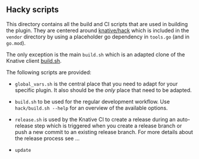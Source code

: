 ## Hacky scripts

This directory contains all the build and CI scripts that are used in building
the plugin. They are centered around
[knative/hack](https://github.com/knative/hack) which is included in the
`vendor` directory by using a placeholder go dependency in `tools.go` (and in
`go.mod`).

The only exception is the main `build.sh` which is an adapted clone of the
Knative client
[build.sh](https://github.com/knative/client/blob/master/hack/build.sh).

The following scripts are provided:

- `global_vars.sh` is the central place that you need to adapt for your specific
  plugin. It also should be the _only_ place that need to be adapted.
- `build.sh` to be used for the regular development workflow. Use
  `hack/build.sh --help` for an overview of the available options.

- `release.sh` is used by the Knative CI to create a release during an
  auto-release step which is triggered when you create a release branch or push
  a new commit to an existing release branch. For more details about the release
  process see ...

- `update`
